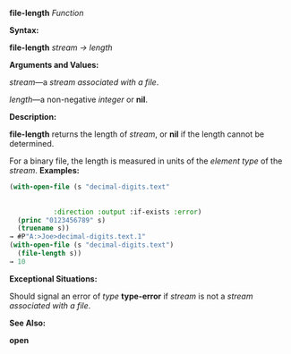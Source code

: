 **file-length** *Function* 



**Syntax:** 



**file-length** *stream → length* 



**Arguments and Values:** 



*stream*—a *stream associated with a file*. 



*length*—a non-negative *integer* or **nil**. 



**Description:** 



**file-length** returns the length of *stream*, or **nil** if the length cannot be determined. 



For a binary file, the length is measured in units of the *element type* of the *stream*. **Examples:**
```lisp
(with-open-file (s "decimal-digits.text" 
		   
		   
		   :direction :output :if-exists :error) 
  (princ "0123456789" s) 
  (truename s)) 
→ #P"A:>Joe>decimal-digits.text.1" 
(with-open-file (s "decimal-digits.text") 
  (file-length s)) 
→ 10 
```
**Exceptional Situations:** 



Should signal an error of *type* **type-error** if *stream* is not a *stream associated with a file*. 



**See Also:** 



**open** 



